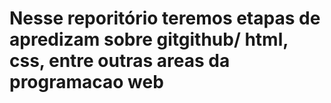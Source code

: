 # Nesse reporitório teremos etapas de apredizam sobre gitgithub/ html, css, entre outras areas da programacao web

